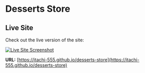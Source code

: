 # Desserts Store
## Live Site

Check out the live version of the site:

[![Live Site Screenshot](https://via.placeholder.com/800x400.png?text=Live+Site+Screenshot)](https://itachi-555.github.io/desserts-store)

**URL:** [https://itachi-555.github.io/desserts-store](https://itachi-555.github.io/desserts-store)

